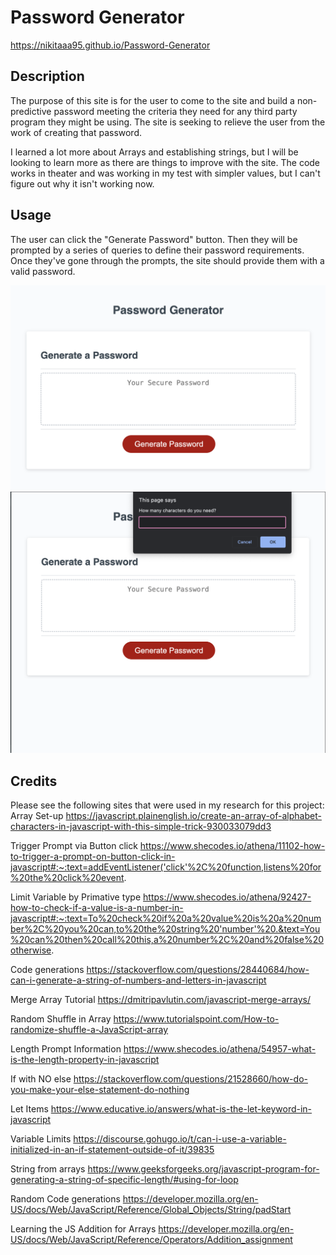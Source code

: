 
# Password Generator

https://nikitaaa95.github.io/Password-Generator

## Description

The purpose of this site is for the user to come to the site and build a non-predictive password
 meeting the criteria they need for any third party program they might be using. The site is 
 seeking to relieve the user from the work of creating that password.

I learned a lot more about Arrays and establishing strings, but I will be looking to 
learn more as there are things to improve with the site. The code works in theater and was working 
in my test with simpler values, but I can't figure out why it isn't working now.

## Usage

The user can click the "Generate Password" button. Then they will be prompted by a series of 
queries to define their password requirements. Once they've gone through the prompts, the 
site should provide them with a valid password.

![Screenshot](assets/images/Website.png)
![Screenshot](assets/images/Prompt.png)

## Credits

Please see the following sites that were used in my research for this project:
Array Set-up
https://javascript.plainenglish.io/create-an-array-of-alphabet-characters-in-javascript-with-this-simple-trick-930033079dd3

Trigger Prompt via Button click
https://www.shecodes.io/athena/11102-how-to-trigger-a-prompt-on-button-click-in-javascript#:~:text=addEventListener('click'%2C%20function,listens%20for%20the%20click%20event.

Limit Variable by Primative type
https://www.shecodes.io/athena/92427-how-to-check-if-a-value-is-a-number-in-javascript#:~:text=To%20check%20if%20a%20value%20is%20a%20number%2C%20you%20can,to%20the%20string%20'number'%20.&text=You%20can%20then%20call%20this,a%20number%2C%20and%20false%20otherwise.

Code generations
https://stackoverflow.com/questions/28440684/how-can-i-generate-a-string-of-numbers-and-letters-in-javascript

Merge Array Tutorial
https://dmitripavlutin.com/javascript-merge-arrays/

Random Shuffle in Array
https://www.tutorialspoint.com/How-to-randomize-shuffle-a-JavaScript-array

Length Prompt Information
https://www.shecodes.io/athena/54957-what-is-the-length-property-in-javascript

If with NO else
https://stackoverflow.com/questions/21528660/how-do-you-make-your-else-statement-do-nothing

Let Items
https://www.educative.io/answers/what-is-the-let-keyword-in-javascript

Variable Limits
https://discourse.gohugo.io/t/can-i-use-a-variable-initialized-in-an-if-statement-outside-of-it/39835

String from arrays
https://www.geeksforgeeks.org/javascript-program-for-generating-a-string-of-specific-length/#using-for-loop

Random Code generations
https://developer.mozilla.org/en-US/docs/Web/JavaScript/Reference/Global_Objects/String/padStart

Learning the JS Addition for Arrays
https://developer.mozilla.org/en-US/docs/Web/JavaScript/Reference/Operators/Addition_assignment